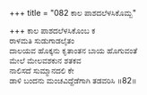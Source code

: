 +++
title = "082 ಕಾಲ ಪಾಶದಲೆಳಸಿಕೊಮ್ಬ"

+++
ಕಾಲ ಪಾಶದಲೆಳಸಿಕೊಂಬ ಕ  
ರಾಳಮತಿ ಸುಡುಗಾಡಲೈತಂ  
ದಾಲಯವ ಹೊಕ್ಕನು ಕೃತಾಂತನ ಬಾಯ ಹೊಗುವಂತೆ  
ಮೇಲೆ ಮೇಲವಶಕುನ ಶತಕವ  
ನಾಲಿಸದೆ ಸುಮ್ಮಾನದಲಿ ಕೇ  
ಡಾಳಿ ಬಂದನು ಮಂಚವಿದ್ದೆಡೆಗಾಗಿ ತಡವರಿಸಿ      ॥82॥
